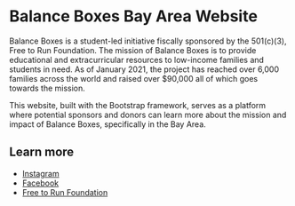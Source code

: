 # Balance Boxes Bay Area Website

Balance Boxes is a student-led initiative fiscally sponsored by the 501(c)(3), Free to Run Foundation. The mission of Balance Boxes is to provide educational and extracurricular resources to low-income families and students in need. As of January 2021, the project has reached over 6,000 families across the world and raised over $90,000 all of which goes towards the mission.

This website, built with the Bootstrap framework, serves as a platform where potential sponsors and donors can learn more about the mission and impact of Balance Boxes, specifically in the Bay Area. 

## Learn more
- [Instagram](https://www.instagram.com/balanceboxes_ba/?hl=en)
- [Facebook](https://www.facebook.com/balanceboxes/)
- [Free to Run Foundation](https://www.freetorunfoundation.org/)
